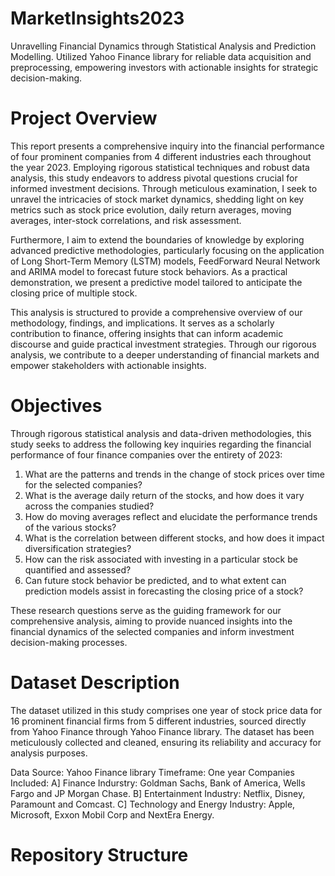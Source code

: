 # MarketInsights2023
Unravelling Financial Dynamics through Statistical Analysis and Prediction Modelling. Utilized Yahoo Finance library for reliable data acquisition and preprocessing, empowering investors with actionable insights for strategic decision-making.

# Project  Overview

This report presents a comprehensive inquiry into the financial performance of four prominent companies  from 4 different industries each throughout the year 2023. Employing rigorous statistical techniques and robust data analysis, this study endeavors to address pivotal questions crucial for informed investment decisions. Through meticulous examination, I seek to unravel the intricacies of stock market dynamics, shedding light on key metrics such as stock price evolution, daily return averages, moving averages, inter-stock correlations, and risk assessment. 

Furthermore, I aim to extend the boundaries of knowledge by exploring advanced predictive methodologies, particularly focusing on the application of Long Short-Term Memory 
(LSTM) models, FeedForward Neural Network and ARIMA model to forecast future stock behaviors. As a practical demonstration, we present a predictive model tailored to anticipate the closing price of multiple stock. 

This analysis is structured to provide a comprehensive overview of our methodology, findings, and implications. It serves as a scholarly contribution to finance, offering insights that can inform academic discourse and guide practical investment strategies. Through our rigorous analysis, we contribute to a deeper understanding of financial markets and empower stakeholders with actionable insights. 

# Objectives

Through rigorous statistical analysis and data-driven methodologies, this study seeks to address the following key inquiries regarding the financial performance of four finance companies over the entirety of 2023: 
1. What are the patterns and trends in the change of stock prices over time for the selected companies?
2. What is the average daily return of the stocks, and how does it vary across the companies studied?
3. How do moving averages reflect and elucidate the performance trends of the various stocks?
4. What is the correlation between different stocks, and how does it impact diversification strategies?
5. How can the risk associated with investing in a particular stock be quantified and assessed?
6. Can future stock behavior be predicted, and to what extent can prediction models assist in forecasting the closing price of a stock?

These research questions serve as the guiding framework for our comprehensive analysis, aiming to provide nuanced insights into the financial dynamics of the selected companies and inform investment decision-making processes. 

# Dataset Description 

The dataset utilized in this study comprises one year of stock price data for 16 prominent financial firms from 5 different industries, sourced directly from Yahoo Finance through Yahoo Finance library. The dataset has been meticulously collected and cleaned, ensuring its reliability and accuracy for analysis purposes. 

Data Source: Yahoo Finance library
Timeframe: One year
Companies Included: 
A] Finance Indurstry: Goldman Sachs, Bank of America, Wells Fargo and JP Morgan Chase.
B] Entertainment Industry: Netflix, Disney, Paramount and Comcast. 
C] Technology and Energy Industry: Apple, Microsoft, Exxon Mobil Corp and NextEra Energy.

# Repository Structure
